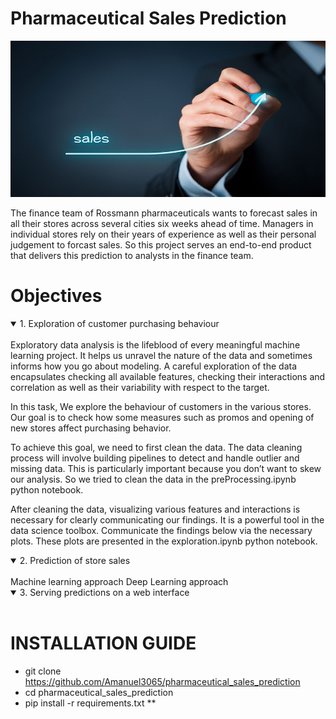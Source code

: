 # Pharmaceutical Sales Prediction

<img src="/data/sales.jpg" alt="isolated" width="1000" height="250"/>

The finance team of Rossmann pharmaceuticals wants to forecast sales in all their stores across several cities six weeks ahead of time. Managers in individual stores rely on their years of experience as well as their personal judgement to forcast sales. So this project serves an end-to-end product that delivers this prediction to analysts in the finance team.

# Objectives

<details open>
<summary> 1. Exploration of customer purchasing behaviour</summary>
<br>
 Exploratory data analysis is the lifeblood of every meaningful machine learning project. It helps us unravel the nature of the data and sometimes informs how you go about modeling. A careful exploration of the data encapsulates checking all available features, checking their interactions and correlation as well as their variability with respect to the target. 

 In this task, We explore the behaviour of customers in the various stores. Our goal is to check how some measures such as promos and opening of new stores affect purchasing behavior. 

 To achieve this goal, we need to first clean the data. The data cleaning process will involve building pipelines to detect and handle outlier and missing data. This is particularly important because you don’t want to skew our analysis. So we tried to clean the data in the preProcessing.ipynb python notebook.

 After cleaning the data, visualizing various features and interactions is necessary for clearly communicating our findings. It is a powerful tool in the data science toolbox. Communicate the findings below via the necessary plots. These plots are presented in the exploration.ipynb python notebook.

</details>

<details open>
<summary> 2. Prediction of store sales</summary>
<br>
Machine learning approach
Deep Learning approach
</details>

<details open>
<summary> 3. Serving predictions on a web interface</summary>
<br>

</details>

# INSTALLATION GUIDE
* git clone https://github.com/Amanuel3065/pharmaceutical_sales_prediction
* cd pharmaceutical_sales_prediction
* pip install -r requirements.txt
**